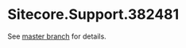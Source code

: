 # Sitecore.Support.382481

See [master branch](https://github.com/sitecoresupport/Sitecore.Support.382481) for details.